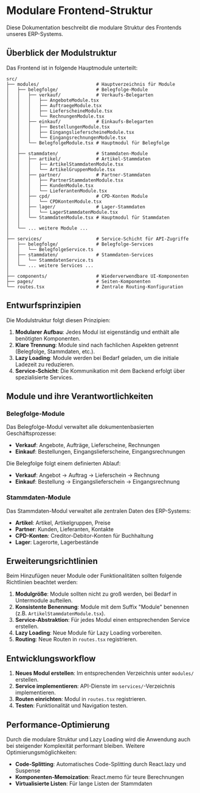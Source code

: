 # Modulare Frontend-Struktur

Diese Dokumentation beschreibt die modulare Struktur des Frontends unseres ERP-Systems.

## Überblick der Modulstruktur

Das Frontend ist in folgende Hauptmodule unterteilt:

```
src/
├── modules/                     # Hauptverzeichnis für Module
│   ├── belegfolge/              # Belegfolge-Module
│   │   ├── verkauf/             # Verkaufs-Belegarten
│   │   │   ├── AngeboteModule.tsx
│   │   │   ├── AuftraegeModule.tsx
│   │   │   ├── LieferscheineModule.tsx
│   │   │   └── RechnungenModule.tsx
│   │   ├── einkauf/             # Einkaufs-Belegarten
│   │   │   ├── BestellungenModule.tsx
│   │   │   ├── EingangslieferscheineModule.tsx
│   │   │   └── EingangsrechnungenModule.tsx
│   │   └── BelegfolgeModule.tsx # Hauptmodul für Belegfolge
│   │
│   ├── stammdaten/              # Stammdaten-Module
│   │   ├── artikel/             # Artikel-Stammdaten
│   │   │   ├── ArtikelStammdatenModule.tsx
│   │   │   └── ArtikelGruppenModule.tsx
│   │   ├── partner/             # Partner-Stammdaten
│   │   │   ├── PartnerStammdatenModule.tsx
│   │   │   ├── KundenModule.tsx
│   │   │   └── LieferantenModule.tsx
│   │   ├── cpd/                 # CPD-Konten Module
│   │   │   └── CPDKontenModule.tsx
│   │   ├── lager/               # Lager-Stammdaten
│   │   │   └── LagerStammdatenModule.tsx
│   │   └── StammdatenModule.tsx # Hauptmodul für Stammdaten
│   │
│   └── ... weitere Module ...
│
├── services/                    # Service-Schicht für API-Zugriffe
│   ├── belegfolge/              # Belegfolge-Services
│   │   └── BelegfolgeService.ts
│   ├── stammdaten/              # Stammdaten-Services
│   │   └── StammdatenService.ts
│   └── ... weitere Services ...
│
├── components/                  # Wiederverwendbare UI-Komponenten
├── pages/                       # Seiten-Komponenten
└── routes.tsx                   # Zentrale Routing-Konfiguration
```

## Entwurfsprinzipien

Die Modulstruktur folgt diesen Prinzipien:

1. **Modularer Aufbau**: Jedes Modul ist eigenständig und enthält alle benötigten Komponenten.
2. **Klare Trennung**: Module sind nach fachlichen Aspekten getrennt (Belegfolge, Stammdaten, etc.).
3. **Lazy Loading**: Module werden bei Bedarf geladen, um die initiale Ladezeit zu reduzieren.
4. **Service-Schicht**: Die Kommunikation mit dem Backend erfolgt über spezialisierte Services.

## Module und ihre Verantwortlichkeiten

### Belegfolge-Module

Das Belegfolge-Modul verwaltet alle dokumentenbasierten Geschäftsprozesse:

- **Verkauf**: Angebote, Aufträge, Lieferscheine, Rechnungen
- **Einkauf**: Bestellungen, Eingangslieferscheine, Eingangsrechnungen

Die Belegfolge folgt einem definierten Ablauf:
- **Verkauf**: Angebot → Auftrag → Lieferschein → Rechnung
- **Einkauf**: Bestellung → Eingangslieferschein → Eingangsrechnung

### Stammdaten-Module

Das Stammdaten-Modul verwaltet alle zentralen Daten des ERP-Systems:

- **Artikel**: Artikel, Artikelgruppen, Preise
- **Partner**: Kunden, Lieferanten, Kontakte
- **CPD-Konten**: Creditor-Debitor-Konten für Buchhaltung
- **Lager**: Lagerorte, Lagerbestände

## Erweiterungsrichtlinien

Beim Hinzufügen neuer Module oder Funktionalitäten sollten folgende Richtlinien beachtet werden:

1. **Modulgröße**: Module sollten nicht zu groß werden, bei Bedarf in Untermodule aufteilen.
2. **Konsistente Benennung**: Module mit dem Suffix "Module" benennen (z.B. `ArtikelStammdatenModule.tsx`).
3. **Service-Abstraktion**: Für jedes Modul einen entsprechenden Service erstellen.
4. **Lazy Loading**: Neue Module für Lazy Loading vorbereiten.
5. **Routing**: Neue Routen in `routes.tsx` registrieren.

## Entwicklungsworkflow

1. **Neues Modul erstellen**: Im entsprechenden Verzeichnis unter `modules/` erstellen.
2. **Service implementieren**: API-Dienste im `services/`-Verzeichnis implementieren.
3. **Routen einrichten**: Modul in `routes.tsx` registrieren.
4. **Testen**: Funktionalität und Navigation testen.

## Performance-Optimierung

Durch die modulare Struktur und Lazy Loading wird die Anwendung auch bei steigender Komplexität performant bleiben. Weitere Optimierungsmöglichkeiten:

- **Code-Splitting**: Automatisches Code-Splitting durch React.lazy und Suspense
- **Komponenten-Memoization**: React.memo für teure Berechnungen
- **Virtualisierte Listen**: Für lange Listen der Stammdaten 